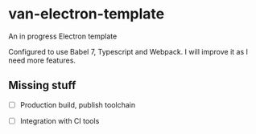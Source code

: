 # van-electron-template
An in progress Electron template

Configured to use Babel 7, Typescript and Webpack. I will improve it as I need more features.

## Missing stuff

+ [ ] Production build, publish toolchain
+ [ ] Integration with CI tools


